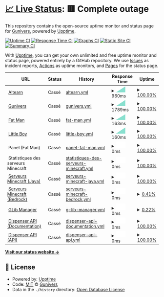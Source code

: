 # [📈 Live Status](https://Gunivers.github.io/status): <!--live status--> **🟥 Complete outage**

This repository contains the open-source uptime monitor and status page for [Gunivers](https://gunivers.net), powered by [Upptime](https://github.com/upptime/upptime).

[![Uptime CI](https://github.com/Gunivers/status/workflows/Uptime%20CI/badge.svg)](https://github.com/Gunivers/status/actions?query=workflow%3A%22Uptime+CI%22)
[![Response Time CI](https://github.com/Gunivers/status/workflows/Response%20Time%20CI/badge.svg)](https://github.com/Gunivers/status/actions?query=workflow%3A%22Response+Time+CI%22)
[![Graphs CI](https://github.com/Gunivers/status/workflows/Graphs%20CI/badge.svg)](https://github.com/Gunivers/status/actions?query=workflow%3A%22Graphs+CI%22)
[![Static Site CI](https://github.com/Gunivers/status/workflows/Static%20Site%20CI/badge.svg)](https://github.com/Gunivers/status/actions?query=workflow%3A%22Static+Site+CI%22)
[![Summary CI](https://github.com/Gunivers/status/workflows/Summary%20CI/badge.svg)](https://github.com/Gunivers/status/actions?query=workflow%3A%22Summary+CI%22)

With [Upptime](https://upptime.js.org), you can get your own unlimited and free uptime monitor and status page, powered entirely by a GitHub repository. We use [Issues](https://github.com/Gunivers/status/issues) as incident reports, [Actions](https://github.com/Gunivers/status/actions) as uptime monitors, and [Pages](https://Gunivers.github.io/status) for the status page.

<!--start: status pages-->
<!-- This summary is generated by Upptime (https://github.com/upptime/upptime) -->
<!-- Do not edit this manually, your changes will be overwritten -->
<!-- prettier-ignore -->
| URL | Status | History | Response Time | Uptime |
| --- | ------ | ------- | ------------- | ------ |
| <img alt="" src="https://icons.duckduckgo.com/ip3/altearn.xyz.ico" height="13"> [Altearn](https://altearn.xyz) | Cassé | [altearn.yml](https://github.com/Gunivers/status/commits/HEAD/history/altearn.yml) | <details><summary><img alt="Response time graph" src="./graphs/altearn/response-time-week.png" height="20"> 960ms</summary><br><a href="https://Gunivers.github.io/status/history/altearn"><img alt="Response time 960" src="https://img.shields.io/endpoint?url=https%3A%2F%2Fraw.githubusercontent.com%2FGunivers%2Fstatus%2FHEAD%2Fapi%2Faltearn%2Fresponse-time.json"></a><br><a href="https://Gunivers.github.io/status/history/altearn"><img alt="24-hour response time 960" src="https://img.shields.io/endpoint?url=https%3A%2F%2Fraw.githubusercontent.com%2FGunivers%2Fstatus%2FHEAD%2Fapi%2Faltearn%2Fresponse-time-day.json"></a><br><a href="https://Gunivers.github.io/status/history/altearn"><img alt="7-day response time 960" src="https://img.shields.io/endpoint?url=https%3A%2F%2Fraw.githubusercontent.com%2FGunivers%2Fstatus%2FHEAD%2Fapi%2Faltearn%2Fresponse-time-week.json"></a><br><a href="https://Gunivers.github.io/status/history/altearn"><img alt="30-day response time 960" src="https://img.shields.io/endpoint?url=https%3A%2F%2Fraw.githubusercontent.com%2FGunivers%2Fstatus%2FHEAD%2Fapi%2Faltearn%2Fresponse-time-month.json"></a><br><a href="https://Gunivers.github.io/status/history/altearn"><img alt="1-year response time 960" src="https://img.shields.io/endpoint?url=https%3A%2F%2Fraw.githubusercontent.com%2FGunivers%2Fstatus%2FHEAD%2Fapi%2Faltearn%2Fresponse-time-year.json"></a></details> | <details><summary><a href="https://Gunivers.github.io/status/history/altearn">100.00%</a></summary><a href="https://Gunivers.github.io/status/history/altearn"><img alt="All-time uptime 100.00%" src="https://img.shields.io/endpoint?url=https%3A%2F%2Fraw.githubusercontent.com%2FGunivers%2Fstatus%2FHEAD%2Fapi%2Faltearn%2Fuptime.json"></a><br><a href="https://Gunivers.github.io/status/history/altearn"><img alt="24-hour uptime 100.00%" src="https://img.shields.io/endpoint?url=https%3A%2F%2Fraw.githubusercontent.com%2FGunivers%2Fstatus%2FHEAD%2Fapi%2Faltearn%2Fuptime-day.json"></a><br><a href="https://Gunivers.github.io/status/history/altearn"><img alt="7-day uptime 100.00%" src="https://img.shields.io/endpoint?url=https%3A%2F%2Fraw.githubusercontent.com%2FGunivers%2Fstatus%2FHEAD%2Fapi%2Faltearn%2Fuptime-week.json"></a><br><a href="https://Gunivers.github.io/status/history/altearn"><img alt="30-day uptime 100.00%" src="https://img.shields.io/endpoint?url=https%3A%2F%2Fraw.githubusercontent.com%2FGunivers%2Fstatus%2FHEAD%2Fapi%2Faltearn%2Fuptime-month.json"></a><br><a href="https://Gunivers.github.io/status/history/altearn"><img alt="1-year uptime 100.00%" src="https://img.shields.io/endpoint?url=https%3A%2F%2Fraw.githubusercontent.com%2FGunivers%2Fstatus%2FHEAD%2Fapi%2Faltearn%2Fuptime-year.json"></a></details>
| <img alt="" src="https://icons.duckduckgo.com/ip3/gunivers.net.ico" height="13"> [Gunivers](https://gunivers.net) | Cassé | [gunivers.yml](https://github.com/Gunivers/status/commits/HEAD/history/gunivers.yml) | <details><summary><img alt="Response time graph" src="./graphs/gunivers/response-time-week.png" height="20"> 1789ms</summary><br><a href="https://Gunivers.github.io/status/history/gunivers"><img alt="Response time 1789" src="https://img.shields.io/endpoint?url=https%3A%2F%2Fraw.githubusercontent.com%2FGunivers%2Fstatus%2FHEAD%2Fapi%2Fgunivers%2Fresponse-time.json"></a><br><a href="https://Gunivers.github.io/status/history/gunivers"><img alt="24-hour response time 1789" src="https://img.shields.io/endpoint?url=https%3A%2F%2Fraw.githubusercontent.com%2FGunivers%2Fstatus%2FHEAD%2Fapi%2Fgunivers%2Fresponse-time-day.json"></a><br><a href="https://Gunivers.github.io/status/history/gunivers"><img alt="7-day response time 1789" src="https://img.shields.io/endpoint?url=https%3A%2F%2Fraw.githubusercontent.com%2FGunivers%2Fstatus%2FHEAD%2Fapi%2Fgunivers%2Fresponse-time-week.json"></a><br><a href="https://Gunivers.github.io/status/history/gunivers"><img alt="30-day response time 1789" src="https://img.shields.io/endpoint?url=https%3A%2F%2Fraw.githubusercontent.com%2FGunivers%2Fstatus%2FHEAD%2Fapi%2Fgunivers%2Fresponse-time-month.json"></a><br><a href="https://Gunivers.github.io/status/history/gunivers"><img alt="1-year response time 1789" src="https://img.shields.io/endpoint?url=https%3A%2F%2Fraw.githubusercontent.com%2FGunivers%2Fstatus%2FHEAD%2Fapi%2Fgunivers%2Fresponse-time-year.json"></a></details> | <details><summary><a href="https://Gunivers.github.io/status/history/gunivers">100.00%</a></summary><a href="https://Gunivers.github.io/status/history/gunivers"><img alt="All-time uptime 100.00%" src="https://img.shields.io/endpoint?url=https%3A%2F%2Fraw.githubusercontent.com%2FGunivers%2Fstatus%2FHEAD%2Fapi%2Fgunivers%2Fuptime.json"></a><br><a href="https://Gunivers.github.io/status/history/gunivers"><img alt="24-hour uptime 100.00%" src="https://img.shields.io/endpoint?url=https%3A%2F%2Fraw.githubusercontent.com%2FGunivers%2Fstatus%2FHEAD%2Fapi%2Fgunivers%2Fuptime-day.json"></a><br><a href="https://Gunivers.github.io/status/history/gunivers"><img alt="7-day uptime 100.00%" src="https://img.shields.io/endpoint?url=https%3A%2F%2Fraw.githubusercontent.com%2FGunivers%2Fstatus%2FHEAD%2Fapi%2Fgunivers%2Fuptime-week.json"></a><br><a href="https://Gunivers.github.io/status/history/gunivers"><img alt="30-day uptime 100.00%" src="https://img.shields.io/endpoint?url=https%3A%2F%2Fraw.githubusercontent.com%2FGunivers%2Fstatus%2FHEAD%2Fapi%2Fgunivers%2Fuptime-month.json"></a><br><a href="https://Gunivers.github.io/status/history/gunivers"><img alt="1-year uptime 100.00%" src="https://img.shields.io/endpoint?url=https%3A%2F%2Fraw.githubusercontent.com%2FGunivers%2Fstatus%2FHEAD%2Fapi%2Fgunivers%2Fuptime-year.json"></a></details>
| <img alt="" src="https://icons.duckduckgo.com/ip3/null.ico" height="13"> [Fat Man](fm.altearn.xyz) | Cassé | [fat-man.yml](https://github.com/Gunivers/status/commits/HEAD/history/fat-man.yml) | <details><summary><img alt="Response time graph" src="./graphs/fat-man/response-time-week.png" height="20"> 163ms</summary><br><a href="https://Gunivers.github.io/status/history/fat-man"><img alt="Response time 163" src="https://img.shields.io/endpoint?url=https%3A%2F%2Fraw.githubusercontent.com%2FGunivers%2Fstatus%2FHEAD%2Fapi%2Ffat-man%2Fresponse-time.json"></a><br><a href="https://Gunivers.github.io/status/history/fat-man"><img alt="24-hour response time 163" src="https://img.shields.io/endpoint?url=https%3A%2F%2Fraw.githubusercontent.com%2FGunivers%2Fstatus%2FHEAD%2Fapi%2Ffat-man%2Fresponse-time-day.json"></a><br><a href="https://Gunivers.github.io/status/history/fat-man"><img alt="7-day response time 163" src="https://img.shields.io/endpoint?url=https%3A%2F%2Fraw.githubusercontent.com%2FGunivers%2Fstatus%2FHEAD%2Fapi%2Ffat-man%2Fresponse-time-week.json"></a><br><a href="https://Gunivers.github.io/status/history/fat-man"><img alt="30-day response time 163" src="https://img.shields.io/endpoint?url=https%3A%2F%2Fraw.githubusercontent.com%2FGunivers%2Fstatus%2FHEAD%2Fapi%2Ffat-man%2Fresponse-time-month.json"></a><br><a href="https://Gunivers.github.io/status/history/fat-man"><img alt="1-year response time 163" src="https://img.shields.io/endpoint?url=https%3A%2F%2Fraw.githubusercontent.com%2FGunivers%2Fstatus%2FHEAD%2Fapi%2Ffat-man%2Fresponse-time-year.json"></a></details> | <details><summary><a href="https://Gunivers.github.io/status/history/fat-man">100.00%</a></summary><a href="https://Gunivers.github.io/status/history/fat-man"><img alt="All-time uptime 100.00%" src="https://img.shields.io/endpoint?url=https%3A%2F%2Fraw.githubusercontent.com%2FGunivers%2Fstatus%2FHEAD%2Fapi%2Ffat-man%2Fuptime.json"></a><br><a href="https://Gunivers.github.io/status/history/fat-man"><img alt="24-hour uptime 100.00%" src="https://img.shields.io/endpoint?url=https%3A%2F%2Fraw.githubusercontent.com%2FGunivers%2Fstatus%2FHEAD%2Fapi%2Ffat-man%2Fuptime-day.json"></a><br><a href="https://Gunivers.github.io/status/history/fat-man"><img alt="7-day uptime 100.00%" src="https://img.shields.io/endpoint?url=https%3A%2F%2Fraw.githubusercontent.com%2FGunivers%2Fstatus%2FHEAD%2Fapi%2Ffat-man%2Fuptime-week.json"></a><br><a href="https://Gunivers.github.io/status/history/fat-man"><img alt="30-day uptime 100.00%" src="https://img.shields.io/endpoint?url=https%3A%2F%2Fraw.githubusercontent.com%2FGunivers%2Fstatus%2FHEAD%2Fapi%2Ffat-man%2Fuptime-month.json"></a><br><a href="https://Gunivers.github.io/status/history/fat-man"><img alt="1-year uptime 100.00%" src="https://img.shields.io/endpoint?url=https%3A%2F%2Fraw.githubusercontent.com%2FGunivers%2Fstatus%2FHEAD%2Fapi%2Ffat-man%2Fuptime-year.json"></a></details>
| <img alt="" src="https://icons.duckduckgo.com/ip3/null.ico" height="13"> [Little Boy](lb.altearn.xyz) | Cassé | [little-boy.yml](https://github.com/Gunivers/status/commits/HEAD/history/little-boy.yml) | <details><summary><img alt="Response time graph" src="./graphs/little-boy/response-time-week.png" height="20"> 160ms</summary><br><a href="https://Gunivers.github.io/status/history/little-boy"><img alt="Response time 160" src="https://img.shields.io/endpoint?url=https%3A%2F%2Fraw.githubusercontent.com%2FGunivers%2Fstatus%2FHEAD%2Fapi%2Flittle-boy%2Fresponse-time.json"></a><br><a href="https://Gunivers.github.io/status/history/little-boy"><img alt="24-hour response time 160" src="https://img.shields.io/endpoint?url=https%3A%2F%2Fraw.githubusercontent.com%2FGunivers%2Fstatus%2FHEAD%2Fapi%2Flittle-boy%2Fresponse-time-day.json"></a><br><a href="https://Gunivers.github.io/status/history/little-boy"><img alt="7-day response time 160" src="https://img.shields.io/endpoint?url=https%3A%2F%2Fraw.githubusercontent.com%2FGunivers%2Fstatus%2FHEAD%2Fapi%2Flittle-boy%2Fresponse-time-week.json"></a><br><a href="https://Gunivers.github.io/status/history/little-boy"><img alt="30-day response time 160" src="https://img.shields.io/endpoint?url=https%3A%2F%2Fraw.githubusercontent.com%2FGunivers%2Fstatus%2FHEAD%2Fapi%2Flittle-boy%2Fresponse-time-month.json"></a><br><a href="https://Gunivers.github.io/status/history/little-boy"><img alt="1-year response time 160" src="https://img.shields.io/endpoint?url=https%3A%2F%2Fraw.githubusercontent.com%2FGunivers%2Fstatus%2FHEAD%2Fapi%2Flittle-boy%2Fresponse-time-year.json"></a></details> | <details><summary><a href="https://Gunivers.github.io/status/history/little-boy">100.00%</a></summary><a href="https://Gunivers.github.io/status/history/little-boy"><img alt="All-time uptime 100.00%" src="https://img.shields.io/endpoint?url=https%3A%2F%2Fraw.githubusercontent.com%2FGunivers%2Fstatus%2FHEAD%2Fapi%2Flittle-boy%2Fuptime.json"></a><br><a href="https://Gunivers.github.io/status/history/little-boy"><img alt="24-hour uptime 100.00%" src="https://img.shields.io/endpoint?url=https%3A%2F%2Fraw.githubusercontent.com%2FGunivers%2Fstatus%2FHEAD%2Fapi%2Flittle-boy%2Fuptime-day.json"></a><br><a href="https://Gunivers.github.io/status/history/little-boy"><img alt="7-day uptime 100.00%" src="https://img.shields.io/endpoint?url=https%3A%2F%2Fraw.githubusercontent.com%2FGunivers%2Fstatus%2FHEAD%2Fapi%2Flittle-boy%2Fuptime-week.json"></a><br><a href="https://Gunivers.github.io/status/history/little-boy"><img alt="30-day uptime 100.00%" src="https://img.shields.io/endpoint?url=https%3A%2F%2Fraw.githubusercontent.com%2FGunivers%2Fstatus%2FHEAD%2Fapi%2Flittle-boy%2Fuptime-month.json"></a><br><a href="https://Gunivers.github.io/status/history/little-boy"><img alt="1-year uptime 100.00%" src="https://img.shields.io/endpoint?url=https%3A%2F%2Fraw.githubusercontent.com%2FGunivers%2Fstatus%2FHEAD%2Fapi%2Flittle-boy%2Fuptime-year.json"></a></details>
| <img alt="" src="https://icons.duckduckgo.com/ip3/null.ico" height="13"> Panel (Fat Man) | Cassé | [panel-fat-man.yml](https://github.com/Gunivers/status/commits/HEAD/history/panel-fat-man.yml) | <details><summary><img alt="Response time graph" src="./graphs/panel-fat-man/response-time-week.png" height="20"> 0ms</summary><br><a href="https://Gunivers.github.io/status/history/panel-fat-man"><img alt="Response time 0" src="https://img.shields.io/endpoint?url=https%3A%2F%2Fraw.githubusercontent.com%2FGunivers%2Fstatus%2FHEAD%2Fapi%2Fpanel-fat-man%2Fresponse-time.json"></a><br><a href="https://Gunivers.github.io/status/history/panel-fat-man"><img alt="24-hour response time 0" src="https://img.shields.io/endpoint?url=https%3A%2F%2Fraw.githubusercontent.com%2FGunivers%2Fstatus%2FHEAD%2Fapi%2Fpanel-fat-man%2Fresponse-time-day.json"></a><br><a href="https://Gunivers.github.io/status/history/panel-fat-man"><img alt="7-day response time 0" src="https://img.shields.io/endpoint?url=https%3A%2F%2Fraw.githubusercontent.com%2FGunivers%2Fstatus%2FHEAD%2Fapi%2Fpanel-fat-man%2Fresponse-time-week.json"></a><br><a href="https://Gunivers.github.io/status/history/panel-fat-man"><img alt="30-day response time 0" src="https://img.shields.io/endpoint?url=https%3A%2F%2Fraw.githubusercontent.com%2FGunivers%2Fstatus%2FHEAD%2Fapi%2Fpanel-fat-man%2Fresponse-time-month.json"></a><br><a href="https://Gunivers.github.io/status/history/panel-fat-man"><img alt="1-year response time 0" src="https://img.shields.io/endpoint?url=https%3A%2F%2Fraw.githubusercontent.com%2FGunivers%2Fstatus%2FHEAD%2Fapi%2Fpanel-fat-man%2Fresponse-time-year.json"></a></details> | <details><summary><a href="https://Gunivers.github.io/status/history/panel-fat-man">100.00%</a></summary><a href="https://Gunivers.github.io/status/history/panel-fat-man"><img alt="All-time uptime 100.00%" src="https://img.shields.io/endpoint?url=https%3A%2F%2Fraw.githubusercontent.com%2FGunivers%2Fstatus%2FHEAD%2Fapi%2Fpanel-fat-man%2Fuptime.json"></a><br><a href="https://Gunivers.github.io/status/history/panel-fat-man"><img alt="24-hour uptime 100.00%" src="https://img.shields.io/endpoint?url=https%3A%2F%2Fraw.githubusercontent.com%2FGunivers%2Fstatus%2FHEAD%2Fapi%2Fpanel-fat-man%2Fuptime-day.json"></a><br><a href="https://Gunivers.github.io/status/history/panel-fat-man"><img alt="7-day uptime 100.00%" src="https://img.shields.io/endpoint?url=https%3A%2F%2Fraw.githubusercontent.com%2FGunivers%2Fstatus%2FHEAD%2Fapi%2Fpanel-fat-man%2Fuptime-week.json"></a><br><a href="https://Gunivers.github.io/status/history/panel-fat-man"><img alt="30-day uptime 100.00%" src="https://img.shields.io/endpoint?url=https%3A%2F%2Fraw.githubusercontent.com%2FGunivers%2Fstatus%2FHEAD%2Fapi%2Fpanel-fat-man%2Fuptime-month.json"></a><br><a href="https://Gunivers.github.io/status/history/panel-fat-man"><img alt="1-year uptime 100.00%" src="https://img.shields.io/endpoint?url=https%3A%2F%2Fraw.githubusercontent.com%2FGunivers%2Fstatus%2FHEAD%2Fapi%2Fpanel-fat-man%2Fuptime-year.json"></a></details>
| <img alt="" src="https://icons.duckduckgo.com/ip3/null.ico" height="13"> Statistiques des serveurs Minecraft | Cassé | [statistiques-des-serveurs-minecraft.yml](https://github.com/Gunivers/status/commits/HEAD/history/statistiques-des-serveurs-minecraft.yml) | <details><summary><img alt="Response time graph" src="./graphs/statistiques-des-serveurs-minecraft/response-time-week.png" height="20"> 0ms</summary><br><a href="https://Gunivers.github.io/status/history/statistiques-des-serveurs-minecraft"><img alt="Response time 0" src="https://img.shields.io/endpoint?url=https%3A%2F%2Fraw.githubusercontent.com%2FGunivers%2Fstatus%2FHEAD%2Fapi%2Fstatistiques-des-serveurs-minecraft%2Fresponse-time.json"></a><br><a href="https://Gunivers.github.io/status/history/statistiques-des-serveurs-minecraft"><img alt="24-hour response time 0" src="https://img.shields.io/endpoint?url=https%3A%2F%2Fraw.githubusercontent.com%2FGunivers%2Fstatus%2FHEAD%2Fapi%2Fstatistiques-des-serveurs-minecraft%2Fresponse-time-day.json"></a><br><a href="https://Gunivers.github.io/status/history/statistiques-des-serveurs-minecraft"><img alt="7-day response time 0" src="https://img.shields.io/endpoint?url=https%3A%2F%2Fraw.githubusercontent.com%2FGunivers%2Fstatus%2FHEAD%2Fapi%2Fstatistiques-des-serveurs-minecraft%2Fresponse-time-week.json"></a><br><a href="https://Gunivers.github.io/status/history/statistiques-des-serveurs-minecraft"><img alt="30-day response time 0" src="https://img.shields.io/endpoint?url=https%3A%2F%2Fraw.githubusercontent.com%2FGunivers%2Fstatus%2FHEAD%2Fapi%2Fstatistiques-des-serveurs-minecraft%2Fresponse-time-month.json"></a><br><a href="https://Gunivers.github.io/status/history/statistiques-des-serveurs-minecraft"><img alt="1-year response time 0" src="https://img.shields.io/endpoint?url=https%3A%2F%2Fraw.githubusercontent.com%2FGunivers%2Fstatus%2FHEAD%2Fapi%2Fstatistiques-des-serveurs-minecraft%2Fresponse-time-year.json"></a></details> | <details><summary><a href="https://Gunivers.github.io/status/history/statistiques-des-serveurs-minecraft">100.00%</a></summary><a href="https://Gunivers.github.io/status/history/statistiques-des-serveurs-minecraft"><img alt="All-time uptime 100.00%" src="https://img.shields.io/endpoint?url=https%3A%2F%2Fraw.githubusercontent.com%2FGunivers%2Fstatus%2FHEAD%2Fapi%2Fstatistiques-des-serveurs-minecraft%2Fuptime.json"></a><br><a href="https://Gunivers.github.io/status/history/statistiques-des-serveurs-minecraft"><img alt="24-hour uptime 100.00%" src="https://img.shields.io/endpoint?url=https%3A%2F%2Fraw.githubusercontent.com%2FGunivers%2Fstatus%2FHEAD%2Fapi%2Fstatistiques-des-serveurs-minecraft%2Fuptime-day.json"></a><br><a href="https://Gunivers.github.io/status/history/statistiques-des-serveurs-minecraft"><img alt="7-day uptime 100.00%" src="https://img.shields.io/endpoint?url=https%3A%2F%2Fraw.githubusercontent.com%2FGunivers%2Fstatus%2FHEAD%2Fapi%2Fstatistiques-des-serveurs-minecraft%2Fuptime-week.json"></a><br><a href="https://Gunivers.github.io/status/history/statistiques-des-serveurs-minecraft"><img alt="30-day uptime 100.00%" src="https://img.shields.io/endpoint?url=https%3A%2F%2Fraw.githubusercontent.com%2FGunivers%2Fstatus%2FHEAD%2Fapi%2Fstatistiques-des-serveurs-minecraft%2Fuptime-month.json"></a><br><a href="https://Gunivers.github.io/status/history/statistiques-des-serveurs-minecraft"><img alt="1-year uptime 100.00%" src="https://img.shields.io/endpoint?url=https%3A%2F%2Fraw.githubusercontent.com%2FGunivers%2Fstatus%2FHEAD%2Fapi%2Fstatistiques-des-serveurs-minecraft%2Fuptime-year.json"></a></details>
| <img alt="" src="https://icons.duckduckgo.com/ip3/null.ico" height="13"> [Serveurs Minecraft (Java)](play.gunivers.net) | Cassé | [serveurs-minecraft-java.yml](https://github.com/Gunivers/status/commits/HEAD/history/serveurs-minecraft-java.yml) | <details><summary><img alt="Response time graph" src="./graphs/serveurs-minecraft-java/response-time-week.png" height="20"> 0ms</summary><br><a href="https://Gunivers.github.io/status/history/serveurs-minecraft-java"><img alt="Response time 0" src="https://img.shields.io/endpoint?url=https%3A%2F%2Fraw.githubusercontent.com%2FGunivers%2Fstatus%2FHEAD%2Fapi%2Fserveurs-minecraft-java%2Fresponse-time.json"></a><br><a href="https://Gunivers.github.io/status/history/serveurs-minecraft-java"><img alt="24-hour response time 0" src="https://img.shields.io/endpoint?url=https%3A%2F%2Fraw.githubusercontent.com%2FGunivers%2Fstatus%2FHEAD%2Fapi%2Fserveurs-minecraft-java%2Fresponse-time-day.json"></a><br><a href="https://Gunivers.github.io/status/history/serveurs-minecraft-java"><img alt="7-day response time 0" src="https://img.shields.io/endpoint?url=https%3A%2F%2Fraw.githubusercontent.com%2FGunivers%2Fstatus%2FHEAD%2Fapi%2Fserveurs-minecraft-java%2Fresponse-time-week.json"></a><br><a href="https://Gunivers.github.io/status/history/serveurs-minecraft-java"><img alt="30-day response time 0" src="https://img.shields.io/endpoint?url=https%3A%2F%2Fraw.githubusercontent.com%2FGunivers%2Fstatus%2FHEAD%2Fapi%2Fserveurs-minecraft-java%2Fresponse-time-month.json"></a><br><a href="https://Gunivers.github.io/status/history/serveurs-minecraft-java"><img alt="1-year response time 0" src="https://img.shields.io/endpoint?url=https%3A%2F%2Fraw.githubusercontent.com%2FGunivers%2Fstatus%2FHEAD%2Fapi%2Fserveurs-minecraft-java%2Fresponse-time-year.json"></a></details> | <details><summary><a href="https://Gunivers.github.io/status/history/serveurs-minecraft-java">100.00%</a></summary><a href="https://Gunivers.github.io/status/history/serveurs-minecraft-java"><img alt="All-time uptime 100.00%" src="https://img.shields.io/endpoint?url=https%3A%2F%2Fraw.githubusercontent.com%2FGunivers%2Fstatus%2FHEAD%2Fapi%2Fserveurs-minecraft-java%2Fuptime.json"></a><br><a href="https://Gunivers.github.io/status/history/serveurs-minecraft-java"><img alt="24-hour uptime 100.00%" src="https://img.shields.io/endpoint?url=https%3A%2F%2Fraw.githubusercontent.com%2FGunivers%2Fstatus%2FHEAD%2Fapi%2Fserveurs-minecraft-java%2Fuptime-day.json"></a><br><a href="https://Gunivers.github.io/status/history/serveurs-minecraft-java"><img alt="7-day uptime 100.00%" src="https://img.shields.io/endpoint?url=https%3A%2F%2Fraw.githubusercontent.com%2FGunivers%2Fstatus%2FHEAD%2Fapi%2Fserveurs-minecraft-java%2Fuptime-week.json"></a><br><a href="https://Gunivers.github.io/status/history/serveurs-minecraft-java"><img alt="30-day uptime 100.00%" src="https://img.shields.io/endpoint?url=https%3A%2F%2Fraw.githubusercontent.com%2FGunivers%2Fstatus%2FHEAD%2Fapi%2Fserveurs-minecraft-java%2Fuptime-month.json"></a><br><a href="https://Gunivers.github.io/status/history/serveurs-minecraft-java"><img alt="1-year uptime 100.00%" src="https://img.shields.io/endpoint?url=https%3A%2F%2Fraw.githubusercontent.com%2FGunivers%2Fstatus%2FHEAD%2Fapi%2Fserveurs-minecraft-java%2Fuptime-year.json"></a></details>
| <img alt="" src="https://icons.duckduckgo.com/ip3/null.ico" height="13"> [Serveurs Minecraft (Bedrock)](play.gunivers.net) | Cassé | [serveurs-minecraft-bedrock.yml](https://github.com/Gunivers/status/commits/HEAD/history/serveurs-minecraft-bedrock.yml) | <details><summary><img alt="Response time graph" src="./graphs/serveurs-minecraft-bedrock/response-time-week.png" height="20"> 0ms</summary><br><a href="https://Gunivers.github.io/status/history/serveurs-minecraft-bedrock"><img alt="Response time 0" src="https://img.shields.io/endpoint?url=https%3A%2F%2Fraw.githubusercontent.com%2FGunivers%2Fstatus%2FHEAD%2Fapi%2Fserveurs-minecraft-bedrock%2Fresponse-time.json"></a><br><a href="https://Gunivers.github.io/status/history/serveurs-minecraft-bedrock"><img alt="24-hour response time 0" src="https://img.shields.io/endpoint?url=https%3A%2F%2Fraw.githubusercontent.com%2FGunivers%2Fstatus%2FHEAD%2Fapi%2Fserveurs-minecraft-bedrock%2Fresponse-time-day.json"></a><br><a href="https://Gunivers.github.io/status/history/serveurs-minecraft-bedrock"><img alt="7-day response time 0" src="https://img.shields.io/endpoint?url=https%3A%2F%2Fraw.githubusercontent.com%2FGunivers%2Fstatus%2FHEAD%2Fapi%2Fserveurs-minecraft-bedrock%2Fresponse-time-week.json"></a><br><a href="https://Gunivers.github.io/status/history/serveurs-minecraft-bedrock"><img alt="30-day response time 0" src="https://img.shields.io/endpoint?url=https%3A%2F%2Fraw.githubusercontent.com%2FGunivers%2Fstatus%2FHEAD%2Fapi%2Fserveurs-minecraft-bedrock%2Fresponse-time-month.json"></a><br><a href="https://Gunivers.github.io/status/history/serveurs-minecraft-bedrock"><img alt="1-year response time 0" src="https://img.shields.io/endpoint?url=https%3A%2F%2Fraw.githubusercontent.com%2FGunivers%2Fstatus%2FHEAD%2Fapi%2Fserveurs-minecraft-bedrock%2Fresponse-time-year.json"></a></details> | <details><summary><a href="https://Gunivers.github.io/status/history/serveurs-minecraft-bedrock">0.41%</a></summary><a href="https://Gunivers.github.io/status/history/serveurs-minecraft-bedrock"><img alt="All-time uptime 0.41%" src="https://img.shields.io/endpoint?url=https%3A%2F%2Fraw.githubusercontent.com%2FGunivers%2Fstatus%2FHEAD%2Fapi%2Fserveurs-minecraft-bedrock%2Fuptime.json"></a><br><a href="https://Gunivers.github.io/status/history/serveurs-minecraft-bedrock"><img alt="24-hour uptime 0.41%" src="https://img.shields.io/endpoint?url=https%3A%2F%2Fraw.githubusercontent.com%2FGunivers%2Fstatus%2FHEAD%2Fapi%2Fserveurs-minecraft-bedrock%2Fuptime-day.json"></a><br><a href="https://Gunivers.github.io/status/history/serveurs-minecraft-bedrock"><img alt="7-day uptime 0.41%" src="https://img.shields.io/endpoint?url=https%3A%2F%2Fraw.githubusercontent.com%2FGunivers%2Fstatus%2FHEAD%2Fapi%2Fserveurs-minecraft-bedrock%2Fuptime-week.json"></a><br><a href="https://Gunivers.github.io/status/history/serveurs-minecraft-bedrock"><img alt="30-day uptime 0.41%" src="https://img.shields.io/endpoint?url=https%3A%2F%2Fraw.githubusercontent.com%2FGunivers%2Fstatus%2FHEAD%2Fapi%2Fserveurs-minecraft-bedrock%2Fuptime-month.json"></a><br><a href="https://Gunivers.github.io/status/history/serveurs-minecraft-bedrock"><img alt="1-year uptime 0.41%" src="https://img.shields.io/endpoint?url=https%3A%2F%2Fraw.githubusercontent.com%2FGunivers%2Fstatus%2FHEAD%2Fapi%2Fserveurs-minecraft-bedrock%2Fuptime-year.json"></a></details>
| <img alt="" src="https://icons.duckduckgo.com/ip3/glib.gunivers.net.ico" height="13"> [GLib Manager](https://glib.gunivers.net/) | Cassé | [g-lib-manager.yml](https://github.com/Gunivers/status/commits/HEAD/history/g-lib-manager.yml) | <details><summary><img alt="Response time graph" src="./graphs/g-lib-manager/response-time-week.png" height="20"> 0ms</summary><br><a href="https://Gunivers.github.io/status/history/g-lib-manager"><img alt="Response time 0" src="https://img.shields.io/endpoint?url=https%3A%2F%2Fraw.githubusercontent.com%2FGunivers%2Fstatus%2FHEAD%2Fapi%2Fg-lib-manager%2Fresponse-time.json"></a><br><a href="https://Gunivers.github.io/status/history/g-lib-manager"><img alt="24-hour response time 0" src="https://img.shields.io/endpoint?url=https%3A%2F%2Fraw.githubusercontent.com%2FGunivers%2Fstatus%2FHEAD%2Fapi%2Fg-lib-manager%2Fresponse-time-day.json"></a><br><a href="https://Gunivers.github.io/status/history/g-lib-manager"><img alt="7-day response time 0" src="https://img.shields.io/endpoint?url=https%3A%2F%2Fraw.githubusercontent.com%2FGunivers%2Fstatus%2FHEAD%2Fapi%2Fg-lib-manager%2Fresponse-time-week.json"></a><br><a href="https://Gunivers.github.io/status/history/g-lib-manager"><img alt="30-day response time 0" src="https://img.shields.io/endpoint?url=https%3A%2F%2Fraw.githubusercontent.com%2FGunivers%2Fstatus%2FHEAD%2Fapi%2Fg-lib-manager%2Fresponse-time-month.json"></a><br><a href="https://Gunivers.github.io/status/history/g-lib-manager"><img alt="1-year response time 0" src="https://img.shields.io/endpoint?url=https%3A%2F%2Fraw.githubusercontent.com%2FGunivers%2Fstatus%2FHEAD%2Fapi%2Fg-lib-manager%2Fresponse-time-year.json"></a></details> | <details><summary><a href="https://Gunivers.github.io/status/history/g-lib-manager">0.22%</a></summary><a href="https://Gunivers.github.io/status/history/g-lib-manager"><img alt="All-time uptime 0.22%" src="https://img.shields.io/endpoint?url=https%3A%2F%2Fraw.githubusercontent.com%2FGunivers%2Fstatus%2FHEAD%2Fapi%2Fg-lib-manager%2Fuptime.json"></a><br><a href="https://Gunivers.github.io/status/history/g-lib-manager"><img alt="24-hour uptime 0.22%" src="https://img.shields.io/endpoint?url=https%3A%2F%2Fraw.githubusercontent.com%2FGunivers%2Fstatus%2FHEAD%2Fapi%2Fg-lib-manager%2Fuptime-day.json"></a><br><a href="https://Gunivers.github.io/status/history/g-lib-manager"><img alt="7-day uptime 0.22%" src="https://img.shields.io/endpoint?url=https%3A%2F%2Fraw.githubusercontent.com%2FGunivers%2Fstatus%2FHEAD%2Fapi%2Fg-lib-manager%2Fuptime-week.json"></a><br><a href="https://Gunivers.github.io/status/history/g-lib-manager"><img alt="30-day uptime 0.22%" src="https://img.shields.io/endpoint?url=https%3A%2F%2Fraw.githubusercontent.com%2FGunivers%2Fstatus%2FHEAD%2Fapi%2Fg-lib-manager%2Fuptime-month.json"></a><br><a href="https://Gunivers.github.io/status/history/g-lib-manager"><img alt="1-year uptime 0.22%" src="https://img.shields.io/endpoint?url=https%3A%2F%2Fraw.githubusercontent.com%2FGunivers%2Fstatus%2FHEAD%2Fapi%2Fg-lib-manager%2Fuptime-year.json"></a></details>
| <img alt="" src="https://icons.duckduckgo.com/ip3/dispenser.gunivers.net.ico" height="13"> [Dispenser API (Documentation)](https://dispenser.gunivers.net/) | Cassé | [dispenser-api-documentation.yml](https://github.com/Gunivers/status/commits/HEAD/history/dispenser-api-documentation.yml) | <details><summary><img alt="Response time graph" src="./graphs/dispenser-api-documentation/response-time-week.png" height="20"> 0ms</summary><br><a href="https://Gunivers.github.io/status/history/dispenser-api-documentation"><img alt="Response time 0" src="https://img.shields.io/endpoint?url=https%3A%2F%2Fraw.githubusercontent.com%2FGunivers%2Fstatus%2FHEAD%2Fapi%2Fdispenser-api-documentation%2Fresponse-time.json"></a><br><a href="https://Gunivers.github.io/status/history/dispenser-api-documentation"><img alt="24-hour response time 0" src="https://img.shields.io/endpoint?url=https%3A%2F%2Fraw.githubusercontent.com%2FGunivers%2Fstatus%2FHEAD%2Fapi%2Fdispenser-api-documentation%2Fresponse-time-day.json"></a><br><a href="https://Gunivers.github.io/status/history/dispenser-api-documentation"><img alt="7-day response time 0" src="https://img.shields.io/endpoint?url=https%3A%2F%2Fraw.githubusercontent.com%2FGunivers%2Fstatus%2FHEAD%2Fapi%2Fdispenser-api-documentation%2Fresponse-time-week.json"></a><br><a href="https://Gunivers.github.io/status/history/dispenser-api-documentation"><img alt="30-day response time 0" src="https://img.shields.io/endpoint?url=https%3A%2F%2Fraw.githubusercontent.com%2FGunivers%2Fstatus%2FHEAD%2Fapi%2Fdispenser-api-documentation%2Fresponse-time-month.json"></a><br><a href="https://Gunivers.github.io/status/history/dispenser-api-documentation"><img alt="1-year response time 0" src="https://img.shields.io/endpoint?url=https%3A%2F%2Fraw.githubusercontent.com%2FGunivers%2Fstatus%2FHEAD%2Fapi%2Fdispenser-api-documentation%2Fresponse-time-year.json"></a></details> | <details><summary><a href="https://Gunivers.github.io/status/history/dispenser-api-documentation">100.00%</a></summary><a href="https://Gunivers.github.io/status/history/dispenser-api-documentation"><img alt="All-time uptime 100.00%" src="https://img.shields.io/endpoint?url=https%3A%2F%2Fraw.githubusercontent.com%2FGunivers%2Fstatus%2FHEAD%2Fapi%2Fdispenser-api-documentation%2Fuptime.json"></a><br><a href="https://Gunivers.github.io/status/history/dispenser-api-documentation"><img alt="24-hour uptime 100.00%" src="https://img.shields.io/endpoint?url=https%3A%2F%2Fraw.githubusercontent.com%2FGunivers%2Fstatus%2FHEAD%2Fapi%2Fdispenser-api-documentation%2Fuptime-day.json"></a><br><a href="https://Gunivers.github.io/status/history/dispenser-api-documentation"><img alt="7-day uptime 100.00%" src="https://img.shields.io/endpoint?url=https%3A%2F%2Fraw.githubusercontent.com%2FGunivers%2Fstatus%2FHEAD%2Fapi%2Fdispenser-api-documentation%2Fuptime-week.json"></a><br><a href="https://Gunivers.github.io/status/history/dispenser-api-documentation"><img alt="30-day uptime 100.00%" src="https://img.shields.io/endpoint?url=https%3A%2F%2Fraw.githubusercontent.com%2FGunivers%2Fstatus%2FHEAD%2Fapi%2Fdispenser-api-documentation%2Fuptime-month.json"></a><br><a href="https://Gunivers.github.io/status/history/dispenser-api-documentation"><img alt="1-year uptime 100.00%" src="https://img.shields.io/endpoint?url=https%3A%2F%2Fraw.githubusercontent.com%2FGunivers%2Fstatus%2FHEAD%2Fapi%2Fdispenser-api-documentation%2Fuptime-year.json"></a></details>
| <img alt="" src="https://icons.duckduckgo.com/ip3/dispenser.gunivers.net.ico" height="13"> [Dispenser API (API)](https://dispenser.gunivers.net/api/versions) | Cassé | [dispenser-api-api.yml](https://github.com/Gunivers/status/commits/HEAD/history/dispenser-api-api.yml) | <details><summary><img alt="Response time graph" src="./graphs/dispenser-api-api/response-time-week.png" height="20"> 0ms</summary><br><a href="https://Gunivers.github.io/status/history/dispenser-api-api"><img alt="Response time 0" src="https://img.shields.io/endpoint?url=https%3A%2F%2Fraw.githubusercontent.com%2FGunivers%2Fstatus%2FHEAD%2Fapi%2Fdispenser-api-api%2Fresponse-time.json"></a><br><a href="https://Gunivers.github.io/status/history/dispenser-api-api"><img alt="24-hour response time 0" src="https://img.shields.io/endpoint?url=https%3A%2F%2Fraw.githubusercontent.com%2FGunivers%2Fstatus%2FHEAD%2Fapi%2Fdispenser-api-api%2Fresponse-time-day.json"></a><br><a href="https://Gunivers.github.io/status/history/dispenser-api-api"><img alt="7-day response time 0" src="https://img.shields.io/endpoint?url=https%3A%2F%2Fraw.githubusercontent.com%2FGunivers%2Fstatus%2FHEAD%2Fapi%2Fdispenser-api-api%2Fresponse-time-week.json"></a><br><a href="https://Gunivers.github.io/status/history/dispenser-api-api"><img alt="30-day response time 0" src="https://img.shields.io/endpoint?url=https%3A%2F%2Fraw.githubusercontent.com%2FGunivers%2Fstatus%2FHEAD%2Fapi%2Fdispenser-api-api%2Fresponse-time-month.json"></a><br><a href="https://Gunivers.github.io/status/history/dispenser-api-api"><img alt="1-year response time 0" src="https://img.shields.io/endpoint?url=https%3A%2F%2Fraw.githubusercontent.com%2FGunivers%2Fstatus%2FHEAD%2Fapi%2Fdispenser-api-api%2Fresponse-time-year.json"></a></details> | <details><summary><a href="https://Gunivers.github.io/status/history/dispenser-api-api">100.00%</a></summary><a href="https://Gunivers.github.io/status/history/dispenser-api-api"><img alt="All-time uptime 100.00%" src="https://img.shields.io/endpoint?url=https%3A%2F%2Fraw.githubusercontent.com%2FGunivers%2Fstatus%2FHEAD%2Fapi%2Fdispenser-api-api%2Fuptime.json"></a><br><a href="https://Gunivers.github.io/status/history/dispenser-api-api"><img alt="24-hour uptime 100.00%" src="https://img.shields.io/endpoint?url=https%3A%2F%2Fraw.githubusercontent.com%2FGunivers%2Fstatus%2FHEAD%2Fapi%2Fdispenser-api-api%2Fuptime-day.json"></a><br><a href="https://Gunivers.github.io/status/history/dispenser-api-api"><img alt="7-day uptime 100.00%" src="https://img.shields.io/endpoint?url=https%3A%2F%2Fraw.githubusercontent.com%2FGunivers%2Fstatus%2FHEAD%2Fapi%2Fdispenser-api-api%2Fuptime-week.json"></a><br><a href="https://Gunivers.github.io/status/history/dispenser-api-api"><img alt="30-day uptime 100.00%" src="https://img.shields.io/endpoint?url=https%3A%2F%2Fraw.githubusercontent.com%2FGunivers%2Fstatus%2FHEAD%2Fapi%2Fdispenser-api-api%2Fuptime-month.json"></a><br><a href="https://Gunivers.github.io/status/history/dispenser-api-api"><img alt="1-year uptime 100.00%" src="https://img.shields.io/endpoint?url=https%3A%2F%2Fraw.githubusercontent.com%2FGunivers%2Fstatus%2FHEAD%2Fapi%2Fdispenser-api-api%2Fuptime-year.json"></a></details>

<!--end: status pages-->

[**Visit our status website →**](https://Gunivers.github.io/status)

## 📄 License

- Powered by: [Upptime](https://github.com/upptime/upptime)
- Code: [MIT](./LICENSE) © [Gunivers](https://gunivers.net)
- Data in the `./history` directory: [Open Database License](https://opendatacommons.org/licenses/odbl/1-0/)
